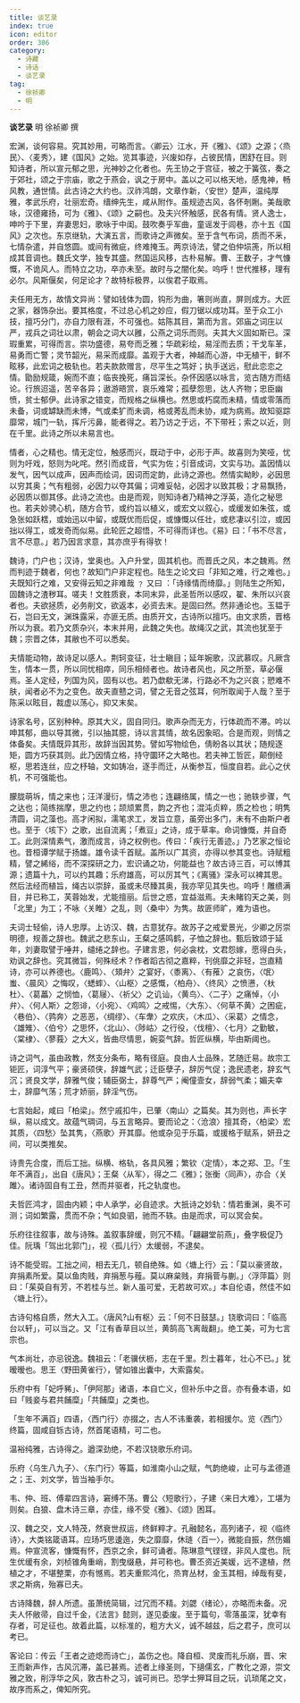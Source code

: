 ```yaml
---
title: 谈艺录
index: true
icon: editor
order: 306
category:
  - 诗藏
  - 诗话
  - 谈艺录
tag:
  - 徐祯卿
  - 明
---
```


**谈艺录** 明 徐祯卿 撰  

宏渊，谈何容易。究其妙用，可略而言。〈卿云〉江水，开《雅》、《颂》之源；〈烝民〉、〈麦秀〉，建《国风》之始。览其事迹，兴废如存，占彼民情，困舒在目。则知诗者，所以宣元郁之思，光神妙之化者也。先王协之于宫征，被之于簧弦，奏之于郊社，颂之于宗庙，歌之于燕会，讽之于房中。盖以之可以格天地，感鬼神，畅风教，通世情。此古诗之大约也。汉祚鸿朗，文章作新，〈安世〉楚声，温纯厚雅，孝武乐府，壮丽宏奇。缙绅先生，咸从附作。虽规迹古风，各怀剞劂。美哉歌咏，汉德雍扬，可为《雅》、《颂》之嗣也。及夫兴怀触感，民各有情。贤人逸士，呻吟于下里，弃妻思妇，歌咏于中闺。鼓吹奏乎军曲，童谣发于闾巷，亦十五《国风》之次也。东京继轨，大演五言，而歌诗之声微矣。至于含气布词，质而不釆，七情杂遣，并自悠圆。或间有微疵，终难掩玉。两京诗法，譬之伯仲埙箎，所以相成其音调也。魏氏文学，独专其盛。然国运风移，古朴易解。曹、王数子，才气慷慨，不诡风人。而特立之功，卒亦未至。故时与之闇化矣。呜呼！世代推移，理有必尔。风斯偃矣，何足论才？故特标极界，以俟君子取焉。  

夫任用无方，故情文异尚：譬如钱体为圆，钩形为曲，箸则尚直，屏则成方。大匠之家，器饰杂出。要其格度，不过总心机之妙应，假刀锯以成功耳。至于众工小技，擅巧分门，亦自力限有涯，不可强也。姑陈其目，第而为言。郊庙之词庄以严，戎兵之词壮以肃，朝会之词大以雝，公燕之词乐而则。夫其大义固如斯已。深瑕重累，可得而言。崇功盛德，易夸而乏雅；华疏彩绘，易淫而去质；干戈车革，易勇而亡警；灵节韶光，易采而成靡。盖观于大者，神越而心游，中无植干，鲜不眩移，此宏词之极轨也。若夫款款赠言，尽平生之笃好；执手送远，慰此恋恋之情。勖励规箴，婉而不直；临丧挽死，痛旨深长。杂怀因感以咏言，览古随方而结论。行旅迢遥，苦辛各异；遨游晤赏，哀乐难常；孤孽怨思，达人齐物；忠臣幽愤，贫士郁伊。此诗家之错变，而规格之纵横也。然思或朽腐而未精，情或零落而未备，词或罅缺而未博，气或柔犷而未调，格或莠乱而未协，咸为病焉。故知驱踪靡常，城门一轨，挥斤污鼻，能者得之。若乃访之于远，不下带衽；索之以近，则在千里。此诗之所以未易言也。  

情者，心之精也。情无定位，触感而兴，既动于中，必形于声。故喜则为笑哑，忧则为吁戏，怒则为叱咤。然引而成音，气实为佐；引音成词，文实与功。盖因情以发气，因气以成声，因声而绘词，因词而定韵，此诗之源也。然情实眑眇，必因思以穷其奥；气有粗弱，必因力以夺其偏；词难妥帖，必因才以致其极；才易飘扬，必因质以御其侈。此诗之流也。由是而观，则知诗者乃精神之浮英，造化之秘思也。若夫妙骋心机，随方合节，或约旨以植义，或宏文以叙心，或缓发如朱弦，或急张如跃楛，或始迅以中留，或既优而后促，或慷慨以任壮，或悲凄以引泣，或因拙以得工，或发奇而似易。此轮匠之超悟，不可得而详也。《易》曰：「书不尽言，言不尽意。」若乃因言求意，其亦庶乎有得欤！  

魏诗，门户也；汉诗，堂奥也。入户升堂，固其机也。而晋氏之风，本之魏焉。然而判迹于魏者，何也？故知门户非定程也。陆生之论文曰「非知之难，行之难也。」夫既知行之难，又安得云知之非难哉 ﹖ 又曰 ：「诗缘情而绮靡。」则陆生之所知，固魏诗之渣秽耳。嗟夫！文胜质衰，本同末异，此圣哲所以感叹，翟、朱所以兴哀者也。夫欲拯质，必务削文，欲返本，必资去末。是固曰然。然非通论也。玉韫于石，岂曰无文，渊珠露采，亦匪无质。由质开文，古诗所以擅巧。由文求质，晋格所以为衰。若乃文质杂兴，本末并用，此魏之失也。故绳汉之武，其流也犹至于魏；宗晋之体，其敝也不可以悉矣。  

夫情能动物，故诗足以感人。荆轲变征，壮士瞋目；延年婉歌，汉武慕叹。凡厥含生，情本一贯，所以同忧相瘁，同乐相倾者也。故诗者风也，风之所至，草必偃焉。圣人定经，列国为风，固有以也。若乃歔欷无涕，行路必不为之兴哀；愬难不肤，闻者必不为之变色。故夫直戆之词，譬之无音之弦耳，何所取闻于人哉？至于陈采以眩目，裁虚以荡心，抑又末矣。  

诗家名号，区别种种。原其大义，固自同归。歌声杂而无方，行体疏而不滞。吟以呻其郁，曲以导其微，引以抽其臆，诗以言其情，故名因象昭。合是而观，则情之体备矣。夫情既异其形，故辞当因其势。譬如写物绘色，倩盼各以其状；随规逐矩，圆方巧获其则。此乃因情立格，持守圜环之大略也。若夫神工哲匠，颠倒经枢，思若连丝，应之杼轴，文如铸冶，逐手而迁，从衡参互，恒度自若。此心之伏机，不可强能也。  

朦胧萌坼，情之来也；汪洋漫衍，情之沛也；连翩络属，情之一也；驰轶步骤，气之达也；简练揣摩，思之约也；颉颃累贯，韵之齐也；混沌贞粹，质之检也；明隽清圆，词之藻也。高才闲拟，濡笔求工，发旨立意，虽旁出多门，未有不由斯户者也。至于〈垓下〉之歌，出自流离；「煮豆」之诗，成于草率。命词慷慨，并自奇工。此则深情素气，激而成言，诗之权例也。传曰：「疾行无善迹。」乃艺家之恒论也。昔桓谭学赋于扬雄。雄令读千首赋。盖所以广其资，亦得以参其变也。诗赋粗精，譬之絺绤，而不深探研之力，宏识诵之功，何能益也？故古诗三百，可以博其源；遗篇十九，可以约其趣；乐府雄高，可以厉其气；《离骚》深永可以裨其思。然后法经而植旨，绳古以崇辞，虽或未尽臻其奥，我亦罕见其失也。呜呼！雕缋满目，并已称工，芙蓉始发，尤能擅丽。后世之惑，宜益滋焉。夫未睹钧天之美，则「北里」为工；不咏〈关睢〉之乱，则〈桑中〉为隽。故匪师旷，难为语也。  

夫词士轻偷，诗人忠厚。上访汉、魏，古意犹存。故苏子之戒爱景光，少卿之厉崇明德，规善之辞也。魏武之悲东山，王粲之感鸣鹤，子恤之辞也。甄后致颂于延年，刘妻取譬于唾井，缱绻之辞也。子建言恩，何必衾枕，文君怨嫁，愿得白头，劝讽之辞也。究其微旨，何殊经术？作者蹈古彻之嘉粹，刊佻靡之非轻，岂直精诗，亦可以养德也。〈鹿鸣〉、〈頍弁〉之宴好，〈黍离〉、〈有蓷〉之哀伤，〈氓〉蚩、〈晨风〉之悔叹，〈蟋蟀〉、〈山枢〉之感慨，〈柏舟〉、〈终风〉之愤懑，〈杕杜〉、〈葛藟〉之悯恤，〈葛屦〉、〈祈父〉之讥讪，〈黄鸟〉、〈二子〉之痛悼，〈小弁〉、〈何人斯〉之怨诽，〈小宛〉、〈鸡鸣〉之戒惕，〈大东〉、〈何草不黄〉之困疵，〈巷伯〉、〈鹑奔〉之恶恶，〈绸缪〉、〈车舝〉之欢庆，〈木瓜〉、〈采葛〉之情念，〈雄雉〉、〈伯兮〉之思怀，〈北山〉、〈陟岵〉之行役，〈伐檀〉、〈七月〉之勤敏，〈棠棣〉、〈蓼莪〉之大义，皆曲尽情思，婉娈气辞。哲匠纵横，毕由斯阈也。  

诗之词气，虽由政教，然支分条布，略有径庭。良由人士品殊，艺随迁易。故宗工钜匠，词淳气平；豪贤硕侠，辞雄气武；迁臣孽子，辞厉气促；逸民遗老，辞玄气沉；贤良文学，辞雅气俊；辅臣弼士，辞尊气严；阉僮壸女，辞弱气柔；媚夫幸士，辞靡气荡；荒才娇丽，辞淫气伤。  

七言始起，咸曰「柏梁」。然宁戚扣牛，已肇〈南山〉之篇矣。其为则也，声长字纵，易以成文。故蕴气琱词，与五言略异。要而论之：〈沧浪〉擅其奇，〈柏梁〉宏其质，〈四愁〉坠其隽，〈燕歌〉开其靡。他或杂见于乐篇，或援格于赋系，妍丑之间，可以类推矣。  

诗贵先合度，而后工拙。纵横、格轨，各具风雅；繁钦〈定情〉，本之郑、卫。「生年不满百」，出自《唐风》；王粲〈从军〉，得之二《雅》；张衡〈同声〉，亦合〈关雎〉。诸诗固自有工丑，然而并驱者，托之轨度也。  

夫哲匠鸿才，固由内颖；中人承学，必自迹求。大扺诗之妙轨：情若重渊，奥不可测；词如繁露，贯而不杂；气如良驷，驰而不轶。由是而求，可以冥会矣。  

乐府往往叙事，故与诗殊。盖叙事辞缓，则冗不精。「翩翩堂前燕」，叠字极促乃佳。阮瑀「驾出北郭门」，视〈孤儿行〉太缓弱，不逮矣。  

诗不能受瑕。工拙之间，相去无几，顿自绝殊。如〈塘上行〉云：「莫以豪贤故，弃捐素所爱。莫以鱼肉贱，弃捐葱与薤。莫以麻枲贱，弃捐菅与蒯。」〈浮萍篇〉则曰：「茱萸自有芳，不若桂与兰。新人虽可爱，无若故可欢。」本自伦语，然佳不如〈塘上行〉。  

古诗句格自质，然大入工。〈唐风?山有枢〉云：「何不日鼓瑟。」铙歌词曰：「临高台以轩」，可以当之。又「江有香草目以兰，黄鹄高飞离哉翻」。绝工美，可为七言宗也。  

气本尚壮，亦忌锐逸。魏祖云：「老骥伏枥，志在千里。烈士暮年，壮心不已。」犹暧暧也。思王〈野田黄雀行〉，譬如锥出囊中，大索露矣。  

乐府中有「妃呼豨」、「伊阿那」诸语，本自亡义，但补乐中之音。亦有叠本语，如曰「贱妾与君共餔糜」「共餔糜」之类也。  

「生年不满百」四语，〈西门行〉亦掇之，古人不讳重袭，若相援尔。览〈西门〉终篇，固咸自铄古诗，然首尾语精，可二也。  

温裕纯雅，古诗得之。遒深劲绝，不若汉铙歌乐府词。  

乐府〈乌生八九子〉、〈东门行〉等篇，如淮南小山之赋，气韵绝峻，止可与孟德道之；王、刘文学，皆当袖手尔。  

韦、仲、班、傅辈四言诗，窘缚不荡。曹公〈短歌行〉，子建〈来日大难〉，工堪为则矣。白狼、盘木诗三章，亦佳，缘不受《雅》、《颂》困耳。  

汉、魏之交，文人特茂，然衰世叔运，终鲜粹才。孔融懿名，高列诸子，视〈临终诗〉，大类铭箴语耳。应玚巧思逶迤，失之靡靡，休琏〈百一〉，微能自振，然伤媚焉。仲宣流客，慷慨有怀，西京之余，鲜可诵者。陈琳意气铿铿，非风人度也。阮生优缓有余，刘桢锥角重峭，割曳缀悬，并可称也。曹丕资近美媛，远不逮植，然植之才，不堪整栗，亦有憾焉。若夫重熙鸿化，烝育丛材，金玉其相，绰哉有斐，求之斯病，殆寡已夫。  

古诗降魏，辞人所遗。虽萧统简辑，过冗而不精。刘勰〈绪论〉，亦略而未备。况夫人怀敝帚，自过千金，《法言》懿则，遂见委废。至于篇句，零落虽深，犹幸有存者，可足征也。故着此篇，以标准的，粗方大义，诚不越兹，后之君子，庶可以考已。  

客论曰：传云「王者之迹熄而诗亡」，盖伤之也。降自桓、灵废而礼乐崩，晋、宋王而新声作，古风沉滞，盖已甚焉。述者上缘圣则，下擿儒玄，广教化之源，崇文雅之致，削浮华之风，敦古朴之习，诚可尚已。恐学士狎耳目之玩，讥琐尾之文，故序而系之，俾知所究。  

